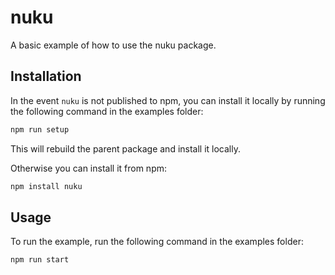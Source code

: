 # nuku

A basic example of how to use the nuku package.

## Installation

In the event `nuku` is not published to npm, you can install it locally by running the following command in the examples folder:

```sh
npm run setup
```

This will rebuild the parent package and install it locally.

Otherwise you can install it from npm:

```sh
npm install nuku
```

## Usage

To run the example, run the following command in the examples folder:

```sh
npm run start
```

<!-- This file was generated by liblab | https://liblab.com/ -->
